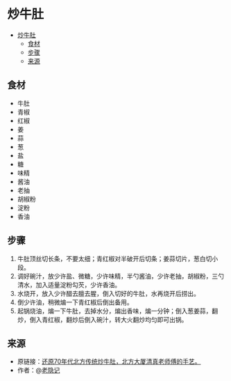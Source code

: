 # 炒牛肚
- [炒牛肚](#炒牛肚)
  - [食材](#食材)
  - [步骤](#步骤)
  - [来源](#来源)

## 食材
* 牛肚
* 青椒
* 红椒
* 姜
* 蒜
* 葱
* 盐
* 糖
* 味精
* 酱油
* 老抽
* 胡椒粉
* 淀粉
* 香油

## 步骤
1. 牛肚顶丝切长条，不要太细；青红椒对半破开后切条；姜蒜切片，葱白切小段。
2. 调好碗汁，放少许盐、微糖，少许味精，半勺酱油，少许老抽，胡椒粉，三勺清水，加入适量淀粉勾芡，少许香油。
3. 水烧开，放入少许醋去膻去腥，倒入切好的牛肚，水再烧开后捞出。
4. 倒少许油，稍微煸一下青红椒后倒出备用。
5. 起锅烧油，煸一下牛肚，去掉水分，煸出香味，煸一分钟；倒入葱姜蒜，翻炒，倒入青红椒，翻炒后倒入碗汁，转大火翻炒均匀即可出锅。

## 来源
* 原链接：[还原70年代北方传统炒牛肚，北方大厦清真老师傅的手艺。](https://www.bilibili.com/video/BV1Vr421H7LC/)
* 作者：@[老隐记](https://space.bilibili.com/578088014)